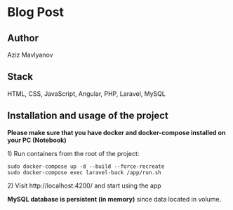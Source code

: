# Blog Post

## Author

Aziz Mavlyanov

## Stack

HTML, CSS, JavaScript, Angular, PHP, Laravel, MySQL

## Installation and usage of the project

**Please make sure that you have docker and docker-compose installed on your PC (Notebook)**

1\) Run containers from the root of the project:

```dotenv
sudo docker-compose up -d --build --force-recreate
sudo docker-compose exec laravel-back /app/run.sh
```

2\) Visit http://localhost:4200/ and start using the app

**MySQL database is persistent (in memory)** since data located in volume.
